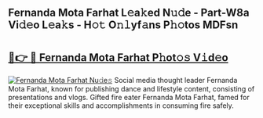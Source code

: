 ## Fernanda Mota Farhat L𝚎a𝚔ed N𝚞𝚍e - Part-W8a Vi𝚍𝚎o L𝚎a𝚔s - H𝚘𝚝 O𝚗𝚕yf𝚊ns P𝚑𝚘tos MDFsn

# <h2><a href="http://kfep5k.oniu.top/?m=Fernanda+Mota+Farhat">🔗👉 🔴 Fernanda Mota Farhat P𝚑ot𝚘𝚜 V𝚒d𝚎o</a></h2>

[![Fernanda Mota Farhat Nu𝚍e𝚜](https://i.imgur.com/0qMVB7G.gif)](http://kfep5k.oniu.top/?m=Fernanda+Mota+Farhat)
Social media thought leader Fernanda Mota Farhat, known for publishing dance and lifestyle content, consisting of presentations and vlogs. Gifted fire eater Fernanda Mota Farhat, famed for their exceptional skills and accomplishments in consuming fire safely.  
